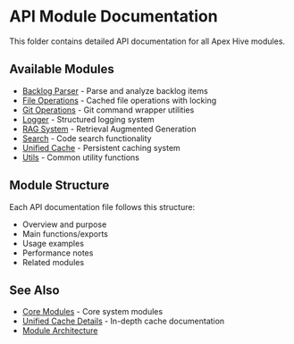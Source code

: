 # API Module Documentation

This folder contains detailed API documentation for all Apex Hive modules.

## Available Modules

- [Backlog Parser](./api-backlog-parser.md) - Parse and analyze backlog items
- [File Operations](./api-file-ops.md) - Cached file operations with locking
- [Git Operations](./api-git-ops.md) - Git command wrapper utilities
- [Logger](./api-logger.md) - Structured logging system
- [RAG System](./api-rag-system.md) - Retrieval Augmented Generation
- [Search](./api-search.md) - Code search functionality
- [Unified Cache](./api-unified-cache.md) - Persistent caching system
- [Utils](./api-utils.md) - Common utility functions

## Module Structure

Each API documentation file follows this structure:
- Overview and purpose
- Main functions/exports
- Usage examples
- Performance notes
- Related modules

## See Also

- [Core Modules](../core/) - Core system modules
- [Unified Cache Details](../unified-cache/) - In-depth cache documentation
- [Module Architecture](../../architecture/)